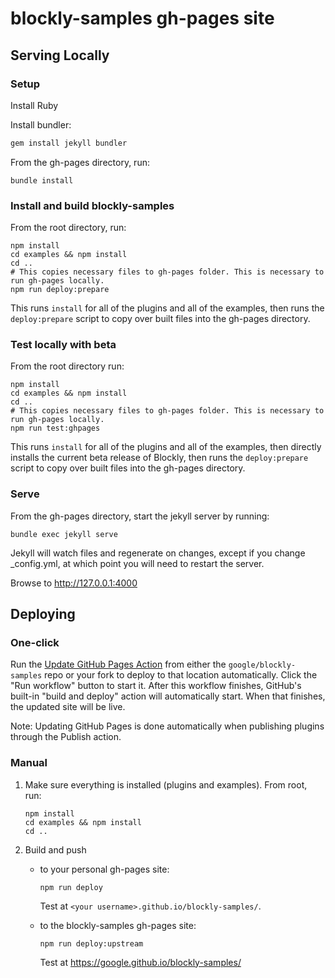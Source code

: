 # blockly-samples gh-pages site


## Serving Locally

### Setup

Install Ruby

Install bundler:

```bash
gem install jekyll bundler
```

From the gh-pages directory, run:

```
bundle install
```

### Install and build blockly-samples

From the root directory, run:

```
npm install
cd examples && npm install
cd ..
# This copies necessary files to gh-pages folder. This is necessary to run gh-pages locally.
npm run deploy:prepare
```

This runs `install` for all of the plugins and all of the examples, then runs the `deploy:prepare` script to copy over built files into the gh-pages directory.

### Test locally with beta

From the root directory run:

```
npm install
cd examples && npm install
cd ..
# This copies necessary files to gh-pages folder. This is necessary to run gh-pages locally.
npm run test:ghpages
```

This runs `install` for all of the plugins and all of the examples, then directly installs the current beta release of Blockly, then runs the `deploy:prepare` script to copy over built files into the gh-pages directory.

### Serve

From the gh-pages directory, start the jekyll server by running:

```
bundle exec jekyll serve
```

Jekyll will watch files and regenerate on changes, except if you change
_config.yml, at which point you will need to restart the server.


Browse to http://127.0.0.1:4000

## Deploying

### One-click

Run the [Update GitHub Pages Action](https://github.com/google/blockly-samples/actions/workflows/update_gh_pages.yml) from either the `google/blockly-samples` repo or your fork to deploy to that location automatically. Click the "Run workflow" button to start it. After this workflow finishes, GitHub's built-in "build and deploy" action will automatically start. When that finishes, the updated site will be live.

Note: Updating GitHub Pages is done automatically when publishing plugins through the Publish action.

### Manual

1. Make sure everything is installed (plugins and examples). From root, run:

    ```
    npm install
    cd examples && npm install
    cd ..
    ```

2. Build and push
    
    * to your personal gh-pages site:

        ```
        npm run deploy
        ```

        Test at `<your username>.github.io/blockly-samples/`.


    * to the blockly-samples gh-pages site:

        ```
        npm run deploy:upstream
        ```

        Test at https://google.github.io/blockly-samples/
